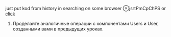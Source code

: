 just put kod from history in searching on some browser ⊗jsrtPmCpChPS
or [click](https://code.mu/ru/javascript/framework/react/book/prime/components/changing-parent-state/)

1. Проделайте аналогичные операции с компонентами Users и User, созданными вами в предыдущих уроках.
